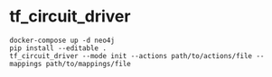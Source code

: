 # tf_circuit_driver

```{sh}
docker-compose up -d neo4j
pip install --editable .
tf_circuit_driver --mode init --actions path/to/actions/file --mappings path/to/mappings/file
```
